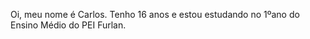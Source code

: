 Oi, meu nome é Carlos. 
Tenho 16 anos e estou estudando no 1ºano do Ensino Médio do PEI Furlan.

<!---
CarlosCruz9/CarlosCruz9 is a ✨ special ✨ repository because its `README.md` (this file) appears on your GitHub profile.
You can click the Preview link to take a look at your changes.
--->
